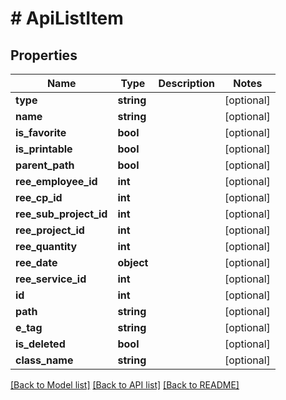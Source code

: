 # # ApiListItem

## Properties

Name | Type | Description | Notes
------------ | ------------- | ------------- | -------------
**type** | **string** |  | [optional]
**name** | **string** |  | [optional]
**is_favorite** | **bool** |  | [optional]
**is_printable** | **bool** |  | [optional]
**parent_path** | **bool** |  | [optional]
**ree_employee_id** | **int** |  | [optional]
**ree_cp_id** | **int** |  | [optional]
**ree_sub_project_id** | **int** |  | [optional]
**ree_project_id** | **int** |  | [optional]
**ree_quantity** | **int** |  | [optional]
**ree_date** | **object** |  | [optional]
**ree_service_id** | **int** |  | [optional]
**id** | **int** |  | [optional]
**path** | **string** |  | [optional]
**e_tag** | **string** |  | [optional]
**is_deleted** | **bool** |  | [optional]
**class_name** | **string** |  | [optional]

[[Back to Model list]](../../README.md#models) [[Back to API list]](../../README.md#endpoints) [[Back to README]](../../README.md)
